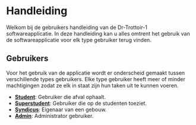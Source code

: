 # Handleiding
Welkom bij de gebruikers handleiding van de Dr-Trottoir-1 softwareapplicatie.
In deze handleiding kan u alles omtrent het gebruik van de softwareapplicatie voor
elk type gebruiker terug vinden.

## Gebruikers
Voor het gebruik van de applicatie wordt er onderscheid gemaakt tussen verschillende types gebruikers.
Elke type gebruiker heeft meer of minder machtigingen zodat ze elk in staat zijn hun taken uit te kunnen voeren.

- [**Student**](users/student.md): Gebruiker die afval ophaalt.
- [**Superstudent**](users/superstudent.md): Gebruiker die op de studenten toeziet.
- [**Syndicus**](users/syndicus.md): Eigenaar van een gebouw.
- [**Admin**](users/admin.md): Administrator gebruiker.



